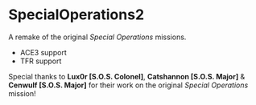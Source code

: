 # SpecialOperations2
A remake of the original *Special Operations* missions.

- ACE3 support
- TFR support

Special thanks to **Lux0r [S.O.S. Colonel]**, **Catshannon [S.O.S. Major]** & **Cenwulf [S.O.S. Major]** for their work on the original *Special Operations* mission!
